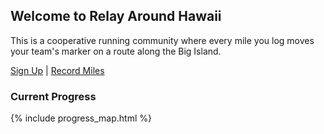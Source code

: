## Welcome to Relay Around Hawaii

This is a cooperative running community where every mile you log moves your team's marker on a route along the Big Island.

[Sign Up](https://valerieanne563.github.io/run_ohana/%3Chttps://forms.gle/BjRtaNbHdv3GY8MJ7) |
[Record Miles](https://forms.gle/JCy75ErXhepTrU4X9)


### Current Progress

{% include progress_map.html %}
